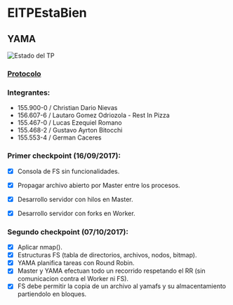 # ElTPEstaBien

## YAMA
![Estado del TP](https://1.bp.blogspot.com/-0Ph5PQN7hGE/VGMVRxTZMMI/AAAAAAAAcbE/9wqA8Mob3Wo/w1200-h630-p-k-no-nu/bicicleta.jpg)

### [Protocolo](https://docs.google.com/document/d/1HTPwwbBRAI6GmL6H6vFxna70PN-Eu-OCSxXIjhXF5k4/edit?usp=sharing)

### Integrantes:
- 155.900-0 / Christian Dario Nievas
- 156.607-6 / Lautaro Gomez Odriozola - Rest In Pizza
- 155.467-0 / Lucas Ezequiel Romano
- 155.468-2 / Gustavo Ayrton Bitocchi
- 155.553-4 / German Caceres


### Primer checkpoint (16/09/2017):

- [X] Consola de FS sin funcionalidades.
- [X] Propagar archivo abierto por Master entre los procesos.
- [X] Desarrollo servidor con hilos en Master.
- [X] Desarrollo servidor con forks en Worker.


### Segundo checkpoint (07/10/2017):

- [X] Aplicar nmap().
- [X] Estructuras FS (tabla de directorios, archivos, nodos, bitmap).
- [X] YAMA planifica tareas con Round Robin.
- [X] Master y YAMA efectuan todo un recorrido respetando el RR (sin comunicacion contra el Worker ni FS).
- [X] FS debe permitir la copia de un archivo al yamafs y su almacentamiento partiendolo en bloques.

